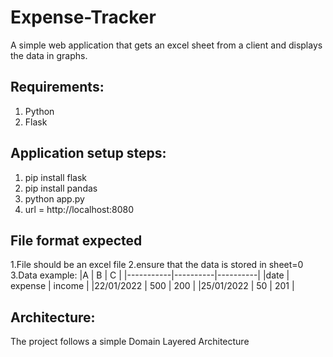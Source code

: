 # Expense-Tracker
A simple web application that gets an excel sheet from a client and displays the data in graphs.

## Requirements:
1. Python
2. Flask

## Application setup steps:
1. pip install flask
2. pip install pandas
3. python app.py
4. url = http://localhost:8080

## File format expected
1.File should be an excel file
2.ensure that the data is stored in sheet=0
3.Data example:
|A          |    B       |    C   |
|-----------|----------|----------|
|date       |  expense |  income  |
|22/01/2022 |   500    |   200    |
|25/01/2022 |   50     |   201    |


## Architecture:
The project follows a simple Domain Layered Architecture
